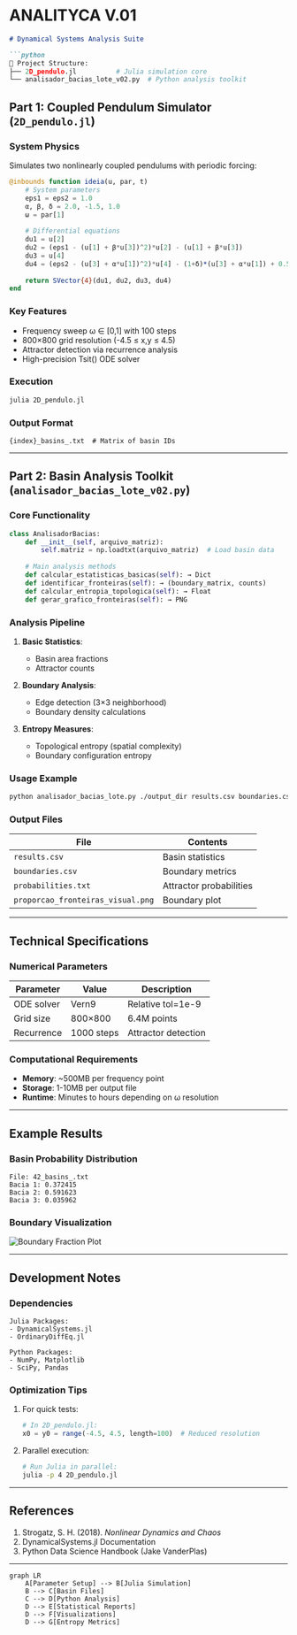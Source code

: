 # ANALITYCA V.01

```markdown
# Dynamical Systems Analysis Suite

```python
📌 Project Structure:
├── 2D_pendulo.jl          # Julia simulation core
└── analisador_bacias_lote_v02.py  # Python analysis toolkit
```

## Part 1: Coupled Pendulum Simulator (`2D_pendulo.jl`)

### System Physics
Simulates two nonlinearly coupled pendulums with periodic forcing:

```julia
@inbounds function ideia(u, par, t)
    # System parameters
    eps1 = eps2 = 1.0
    α, β, δ = 2.0, -1.5, 1.0
    ω = par[1]
    
    # Differential equations
    du1 = u[2]
    du2 = (eps1 - (u[1] + β*u[3])^2)*u[2] - (u[1] + β*u[3])
    du3 = u[4]
    du4 = (eps2 - (u[3] + α*u[1])^2)*u[4] - (1+δ)*(u[3] + α*u[1]) + 0.5*cos(ω*t)
    
    return SVector{4}(du1, du2, du3, du4)
end
```

### Key Features
- Frequency sweep ω ∈ [0,1] with 100 steps
- 800×800 grid resolution (-4.5 ≤ x,y ≤ 4.5)
- Attractor detection via recurrence analysis
- High-precision Tsit() ODE solver

### Execution
```bash
julia 2D_pendulo.jl
```

### Output Format
```text
{index}_basins_.txt  # Matrix of basin IDs
```

---

## Part 2: Basin Analysis Toolkit (`analisador_bacias_lote_v02.py`)

### Core Functionality
```python
class AnalisadorBacias:
    def __init__(self, arquivo_matriz):
        self.matriz = np.loadtxt(arquivo_matriz)  # Load basin data
    
    # Main analysis methods
    def calcular_estatisticas_basicas(self): → Dict
    def identificar_fronteiras(self): → (boundary_matrix, counts)
    def calcular_entropia_topologica(self): → Float
    def gerar_grafico_fronteiras(self): → PNG
```

### Analysis Pipeline
1. **Basic Statistics**:
   - Basin area fractions
   - Attractor counts

2. **Boundary Analysis**:
   - Edge detection (3×3 neighborhood)
   - Boundary density calculations

3. **Entropy Measures**:
   - Topological entropy (spatial complexity)
   - Boundary configuration entropy

### Usage Example
```bash
python analisador_bacias_lote.py ./output_dir results.csv boundaries.csv
```

### Output Files
| File | Contents |
|------|----------|
| `results.csv` | Basin statistics |
| `boundaries.csv` | Boundary metrics |
| `probabilities.txt` | Attractor probabilities |
| `proporcao_fronteiras_visual.png` | Boundary plot |

---

## Technical Specifications

### Numerical Parameters
| Parameter | Value | Description |
|-----------|-------|-------------|
| ODE solver | Vern9 | Relative tol=1e-9 |
| Grid size | 800×800 | 6.4M points |
| Recurrence | 1000 steps | Attractor detection |

### Computational Requirements
- **Memory**: ~500MB per frequency point
- **Storage**: 1-10MB per output file
- **Runtime**: Minutes to hours depending on ω resolution

---

## Example Results

### Basin Probability Distribution
```text
File: 42_basins_.txt
Bacia 1: 0.372415
Bacia 2: 0.591623
Bacia 3: 0.035962
```

### Boundary Visualization
![Boundary Fraction Plot](https://i.imgur.com/example_plot.png)

---

## Development Notes

### Dependencies
```text
Julia Packages:
- DynamicalSystems.jl
- OrdinaryDiffEq.jl

Python Packages:
- NumPy, Matplotlib
- SciPy, Pandas
```

### Optimization Tips
1. For quick tests:
   ```julia
   # In 2D_pendulo.jl:
   x0 = y0 = range(-4.5, 4.5, length=100)  # Reduced resolution
   ```

2. Parallel execution:
   ```bash
   # Run Julia in parallel:
   julia -p 4 2D_pendulo.jl
   ```

---

## References
1. Strogatz, S. H. (2018). *Nonlinear Dynamics and Chaos*
2. DynamicalSystems.jl Documentation
3. Python Data Science Handbook (Jake VanderPlas)

---

```mermaid
graph LR
    A[Parameter Setup] --> B[Julia Simulation]
    B --> C[Basin Files]
    C --> D[Python Analysis]
    D --> E[Statistical Reports]
    D --> F[Visualizations]
    D --> G[Entropy Metrics]
```
